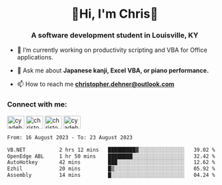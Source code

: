 <div class="main">
<h1 align="center">🌟Hi, I'm Chris🌟</h1>
<h3 align="center">A software development student in Louisville, KY</h3>

- 🔭 I’m currently working on productivity scripting and VBA for Office applications.

- 💬 Ask me about **Japanese kanji, Excel VBA, or piano performance.**

- 📫 How to reach me **christopher.dehner@outlook.com**

<h3 align="left">Connect with me:</h3>
<p align="left">
<a href="https://twitter.com/cyadehn" target="blank"><img align="center" src="https://cdn.jsdelivr.net/npm/simple-icons@3.0.1/icons/twitter.svg" alt="cyadehn" height="30" width="40" /></a>
<a href="https://linkedin.com/in/christopherdehnerii" target="blank"><img align="center" src="https://cdn.jsdelivr.net/npm/simple-icons@3.0.1/icons/linkedin.svg" alt="christopherdehnerii" height="30" width="40" /></a>
<a href="https://fb.com/christopherdehnerii" target="blank"><img align="center" src="https://cdn.jsdelivr.net/npm/simple-icons@3.0.1/icons/facebook.svg" alt="christopherdehnerii" height="30" width="40" /></a>
<a href="https://instagram.com/cyadehn" target="blank"><img align="center" src="https://cdn.jsdelivr.net/npm/simple-icons@3.0.1/icons/instagram.svg" alt="cyadehn" height="30" width="40" /></a>
</p>

<!--START_SECTION:waka-->

```txt
From: 16 August 2023 - To: 23 August 2023

VB.NET           2 hrs 12 mins   █████████▓░░░░░░░░░░░░░░░   39.02 %
OpenEdge ABL     1 hr 50 mins    ████████░░░░░░░░░░░░░░░░░   32.42 %
AutoHotkey       42 mins         ███░░░░░░░░░░░░░░░░░░░░░░   12.62 %
Ezhil            20 mins         █▒░░░░░░░░░░░░░░░░░░░░░░░   05.92 %
Assembly         14 mins         █░░░░░░░░░░░░░░░░░░░░░░░░   04.24 %
```

<!--END_SECTION:waka-->
